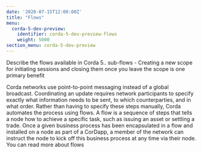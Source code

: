 ```yaml
---
date: '2020-07-15T12:00:00Z'
title: "Flows"
menu:
  corda-5-dev-preview:
    identifier: corda-5-dev-preview-flows
    weight: 5000
section_menu: corda-5-dev-preview
---
```


Describe the flows available in Corda 5..
sub-flows - Creating a new scope for initiating sessions and closing them once you leave the scope is one primary benefit

Corda networks use point-to-point messaging instead of a global broadcast. Coordinating an update requires network participants to specify exactly what information needs to be sent, to which counterparties, and in what order. Rather than having to specify these steps manually, Corda automates the process using flows. A flow is a sequence of steps that tells a node how to achieve a specific task, such as issuing an asset or settling a trade. Once a given business process has been encapsulated in a flow and installed on a node as part of a CorDapp, a member of the network can instruct the node to kick off this business process at any time via their node. You can read more about flows
